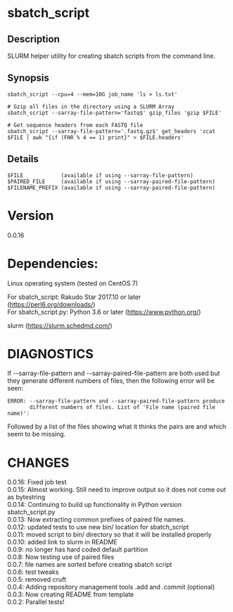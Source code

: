 # sbatch_script

## Description

SLURM helper utility for creating sbatch scripts from the command line.  

## Synopsis

    sbatch_script --cpu=4 --mem=10G job_name 'ls > ls.txt'

    # Gzip all files in the directory using a SLURM Array
    sbatch_script --sarray-file-pattern='fastq$' gzip_files 'gzip $FILE'

    # Get sequence headers from each FASTQ file
    sbatch_script --sarray-file-pattern='.fastq.gz$' get_headers 'zcat $FILE | awk "{if (FNR % 4 == 1) print}" > $FILE.headers'

## Details

    $FILE            (available if using --sarray-file-pattern)
    $PAIRED_FILE     (available if using --sarray-paired-file-pattern)
    $FILENAME_PREFIX (available if using --sarray-paired-file-pattern)

# Version

0.0.16

# Dependencies:  

Linux operating system (tested on CentOS 7)  

For sbatch_script:    Rakudo Star 2017.10 or later (https://perl6.org/downloads/)  
For sbatch_script.py: Python 3.6 or later (https://www.python.org/)

slurm (https://slurm.schedmd.com/)  

# DIAGNOSTICS

If --sarray-file-pattern and --sarray-paired-file-pattern are both used but
they generate different numbers of files, then the following error will be
seen:

    ERROR: --sarray-file-pattern and --sarray-paired-file-pattern produce 
           different numbers of files. List of 'File name (paired file name)':

Followed by a list of the files showing what it thinks the pairs are and which
seem to be missing.

# CHANGES

0.0.16: Fixed job test  
0.0.15: Almost working. Still need to improve output so it does not come out as bytestring  
0.0.14: Continuing to build up functionality in Python version sbatch_script.py  
0.0.13: Now extracting common prefixes of paired file names.  
0.0.12: updated tests to use new bin/ location for sbatch_script  
0.0.11: moved script to bin/ directory so that it will be installed properly  
0.0.10: added link to slurm in README  
0.0.9: no longer has hard coded default partition  
0.0.8: Now testing use of paired files  
0.0.7: file names are sorted before creating sbatch script  
0.0.6: test tweaks  
0.0.5: removed cruft  
0.0.4: Adding repository management tools .add and .commit (optional)  
0.0.3: Now creating README from template  
0.0.2: Parallel tests!  
